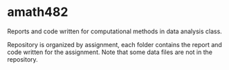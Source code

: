 # amath482
Reports and code written for computational methods in data analysis class.

Repository is organized by assignment, each folder contains the report and code written for the assignment. Note that some data files are not in the repository.
